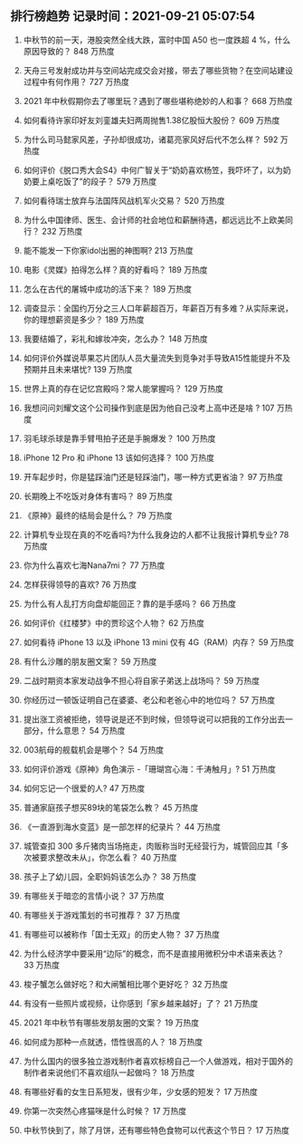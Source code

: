 
## 排行榜趋势 记录时间：2021-09-21 05:07:54
  
  1. 中秋节的前一天，港股突然全线大跌，富时中国 A50 也一度跌超 4 %，什么原因导致的？ 848 万热度
    
  2. 天舟三号发射成功并与空间站完成交会对接，带去了哪些货物？在空间站建设过程中有何作用？ 727 万热度
    
  3. 2021 年中秋假期你去了哪里玩？遇到了哪些堪称绝妙的人和事？ 668 万热度
    
  4. 如何看待许家印好友刘銮雄夫妇两周抛售1.38亿股恒大股份？ 609 万热度
    
  5. 为什么司马懿家风差，子孙却很成功，诸葛亮家风好后代不怎么样？ 592 万热度
    
  6. 如何评价《脱口秀大会S4》中何广智关于“奶奶喜欢杨笠，我吓坏了，以为奶奶要上桌吃饭了”的段子？ 579 万热度
    
  7. 如何看待瑞士放弃与法国阵风战机军火交易？ 520 万热度
    
  8. 为什么中国律师、医生、会计师的社会地位和薪酬待遇，都远远比不上欧美同行？ 232 万热度
    
  9. 能不能发一下你家idol出圈的神图啊? 213 万热度
    
  10. 电影《灵媒》拍得怎么样？真的好看吗？ 189 万热度
    
  11. 怎么在古代的屠城中成功的活下来？ 189 万热度
    
  12. 调查显示：全国约万分之三人口年薪超百万，年薪百万有多难？从实际来说，你的理想薪资是多少？ 189 万热度
    
  13. 我要结婚了，彩礼和嫁妆冲突，怎么办？ 148 万热度
    
  14. 如何评价外媒说苹果芯片团队人员大量流失到竞争对手导致A15性能提升不及预期并且未来堪忧? 139 万热度
    
  15. 世界上真的存在记忆宫殿吗？常人能掌握吗？ 129 万热度
    
  16. 我想问问刘耀文这个公司操作到底是因为他自己没考上高中还是啥 ? 107 万热度
    
  17. 羽毛球杀球是靠手臂甩拍子还是手腕爆发？ 100 万热度
    
  18. iPhone 12 Pro 和 iPhone 13 该如何选择？ 100 万热度
    
  19. 开车起步时，你是猛踩油门还是轻踩油门，哪一种方式更省油？ 97 万热度
    
  20. 长期晚上不吃饭对身体有害吗？ 89 万热度
    
  21. 《原神》最终的结局会是什么？ 79 万热度
    
  22. 计算机专业现在真的不吃香吗?为什么我身边的人都不让我报计算机专业? 78 万热度
    
  23. 你为什么喜欢七海Nana7mi？ 77 万热度
    
  24. 怎样获得领导的喜欢? 76 万热度
    
  25. 为什么有人乱打方向盘却能回正？靠的是手感吗？ 66 万热度
    
  26. 如何评价《红楼梦》中的贾珍这个人物？ 62 万热度
    
  27. 如何看待 iPhone 13 以及 iPhone 13 mini  仅有 4G（RAM）内存？ 59 万热度
    
  28. 有什么沙雕的朋友圈文案？ 59 万热度
    
  29. 二战时期资本家发动战争不担心将自家子弟送上战场吗？ 59 万热度
    
  30. 你经历过一顿饭证明自己在婆婆、老公和老爸心中的地位吗？ 57 万热度
    
  31. 提出涨工资被拒绝，领导说是还不到时候，但领导说可以把我的工作分出去一部分，什么意思？ 54 万热度
    
  32. 003航母的舰载机会是哪个？ 54 万热度
    
  33. 如何评价游戏《原神》角色演示 -「珊瑚宫心海：千涛触月」? 51 万热度
    
  34. 如何忘记一个很爱的人? 47 万热度
    
  35. 普通家庭孩子想买89块的笔袋怎么教？ 45 万热度
    
  36. 《一直游到海水变蓝》是一部怎样的纪录片？ 44 万热度
    
  37. 城管查扣 300 多斤猪肉当场拖走，肉贩称当时无经营行为，城管回应其「多次被要求整改未从」，你怎么看？ 40 万热度
    
  38. 孩子上了幼儿园，全职妈妈该怎么办？ 38 万热度
    
  39. 有哪些关于暗恋的言情小说？ 37 万热度
    
  40. 有哪些关于游戏策划的书可推荐？ 37 万热度
    
  41. 有哪些可以被称作「国士无双」的历史人物？ 37 万热度
    
  42. 为什么经济学中要采用“边际”的概念，而不是直接用微积分中术语来表达？ 33 万热度
    
  43. 梭子蟹怎么做好吃？和大闸蟹相比哪个更好吃？ 32 万热度
    
  44. 有没有一些照片或视频，让你感到「家乡越来越好」了？ 21 万热度
    
  45. 2021 年中秋节有哪些发朋友圈的文案？ 19 万热度
    
  46. 如何成为那种一点就透，悟性很高的人？ 18 万热度
    
  47. 为什么国内的很多独立游戏制作者喜欢标榜自己一个人做游戏，相对于国外的制作者来说他们不喜欢组队一起做吗？ 18 万热度
    
  48. 有哪些好看的女生日系短发，很有少年，少女感的短发？ 17 万热度
    
  49. 你第一次突然心疼猫咪是什么时候？ 17 万热度
    
  50. 中秋节快到了，除了月饼，还有哪些特色食物可以代表这个节日？ 17 万热度
    